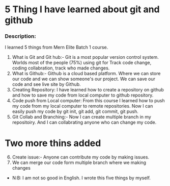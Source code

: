 # 5 Thing I have learned about git and github

### Description:
I learned 5 things from Mern Elite Batch 1 course.
1. What is Git and Git hub:- Git is a most popular version control system. Worlds most of the people (75%) using git for Track code change, coding collabration, track who made changes.
2. What is Github:- Github is a cloud based platform. Where we can store our code and we can show someone's our project. We can save our code and see live site by Github.
3. Creating Repository: I have learned how to create a repository on github and how to save my code from local computer to github repository.
4. Code push from Local computer: From this course I learned how to push my code from my local computer to remote repositories. Now I can easily push my code by git init, git add, git commit, git push.
5. Git Collab and Branching:- Now I can create multiple branch in my repositoiry. And I can collabrating anyone who can change my code. 

# Two more thins added
6. Create issue:- Anyone can contribute my code by making issues.
7. We can merge our code form multiple branch where we making changes

- N:B: I am not so good in English. I wrote this five things by myself.